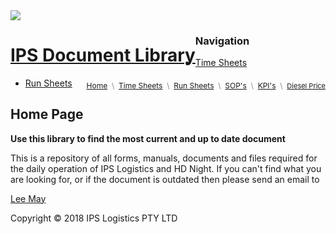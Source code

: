 <html>
 <head> 
 <link rel = "stylesheet" type = "text/css" href = "style.css"/>
 <img src="IPS.png>
 </head>
 <body>
 <div id="container">
 <div id="header">
                 <h1 style="float: left;"><a href="/">IPS Document Library</a></h1>
  <div style="float: right; margin-top: 5px; font-size: 12px; color: #888;">
      <a style="font-weight: normal;" href="/">Home</a>&nbsp;&nbsp;\&nbsp;
          <a style="font-weight: normal;" target="_blank" href="">Time Sheets</a>&nbsp;&nbsp;\&nbsp;
 <a style="font-weight: normal;" href="">Run Sheets</a>&nbsp;&nbsp;\&nbsp;
 <a style="font-weight: normal;" href="/?view=how-to-use">SOP's</a>&nbsp;&nbsp;\&nbsp;
  <a style="font-weight: normal;" href="">KPI's</a>
 &nbsp;\&nbsp;
 <span style="font-size: 11px;"> <a href="http://www.aip.com.au/">Diesel Price</a></span>
 </div>                                    
 </div>
 <div id = "content">
  <div id = "nav">
   <h3>Navigation</h3>
   <ul>
    <li><a class="selected" href="">Time Sheets</a></li>
    <li><a href="">Run Sheets</a></li>
   </ul>
  </div>
                 
 <div class="clear"></div>
</div>
 <div id="main">
     
 <h2>Home Page</h2>
  
<b>Use this library to find the most current and up to date document</b><p>
This is a repository of all forms, manuals, documents and files required for the daily operation of IPS Logistics and HD Night. If you can't find what you are looking for, or if the document is outdated then please send an email to</p> <a href="lmay@ipslogistics.com.au">Lee May</a>
  

</div>
</div>

<div id="footer">
 Copyright &copy; 2018 IPS Logistics PTY LTD
 </div>
</div>
